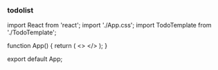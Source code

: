 ### todolist

import React from 'react';
import './App.css';
import TodoTemplate from './TodoTemplate';

function App() {
  return (
    <>
    <TodoTemplate/>
    </>
  );
}

export default App;

